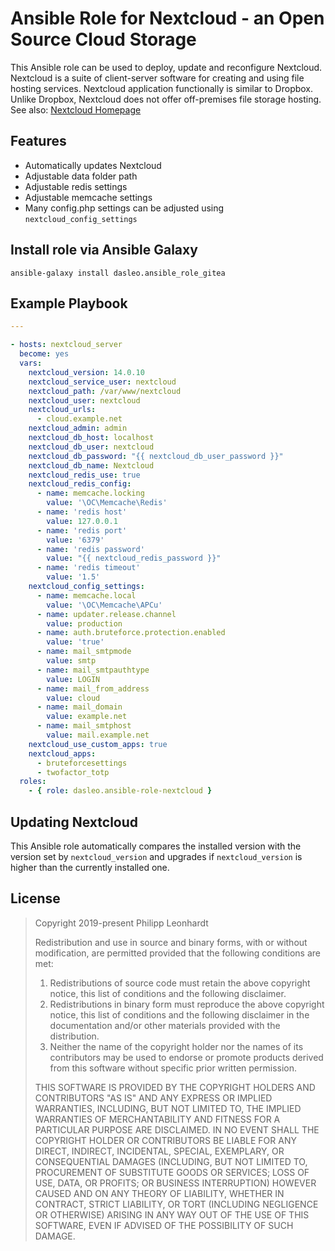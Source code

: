 Ansible Role for Nextcloud - an Open Source Cloud Storage
=========================================================

This Ansible role can be used to deploy, update and reconfigure Nextcloud.
Nextcloud is a suite of client-server software for creating and using file hosting services. Nextcloud application functionally is similar to Dropbox. Unlike Dropbox, Nextcloud does not offer off-premises file storage hosting.
See also: [Nextcloud Homepage](https://nextcloud.com/)

## Features

- Automatically updates Nextcloud
- Adjustable data folder path
- Adjustable redis settings
- Adjustable memcache settings
- Many config.php settings can be adjusted using ```nextcloud_config_settings```

## Install role via Ansible Galaxy

```
ansible-galaxy install dasleo.ansible_role_gitea
```

## Example Playbook

```yml
---

- hosts: nextcloud_server
  become: yes
  vars:
    nextcloud_version: 14.0.10
    nextcloud_service_user: nextcloud
    nextcloud_path: /var/www/nextcloud
    nextcloud_user: nextcloud
    nextcloud_urls:
      - cloud.example.net
    nextcloud_admin: admin
    nextcloud_db_host: localhost
    nextcloud_db_user: nextcloud
    nextcloud_db_password: "{{ nextcloud_db_user_password }}"
    nextcloud_db_name: Nextcloud
    nextcloud_redis_use: true
    nextcloud_redis_config:
      - name: memcache.locking
        value: '\OC\Memcache\Redis'
      - name: 'redis host'
        value: 127.0.0.1
      - name: 'redis port'
        value: '6379'
      - name: 'redis password'
        value: "{{ nextcloud_redis_password }}"
      - name: 'redis timeout'
        value: '1.5'
    nextcloud_config_settings:
      - name: memcache.local
        value: '\OC\Memcache\APCu'
      - name: updater.release.channel
        value: production
      - name: auth.bruteforce.protection.enabled
        value: 'true'
      - name: mail_smtpmode
        value: smtp
      - name: mail_smtpauthtype
        value: LOGIN
      - name: mail_from_address
        value: cloud
      - name: mail_domain
        value: example.net
      - name: mail_smtphost
        value: mail.example.net
    nextcloud_use_custom_apps: true
    nextcloud_apps:
      - bruteforcesettings
      - twofactor_totp
  roles:
    - { role: dasleo.ansible-role-nextcloud }
```

## Updating Nextcloud

This Ansible role automatically compares the installed version with the version set by ```nextcloud_version``` and upgrades if ```nextcloud_version``` is higher than the currently installed one.

## License

>Copyright 2019-present Philipp Leonhardt
>
>Redistribution and use in source and binary forms, with or without modification, are permitted provided that the following conditions are met:
>
>1. Redistributions of source code must retain the above copyright notice, this list of conditions and the following disclaimer.
>2. Redistributions in binary form must reproduce the above copyright notice, this list of conditions and the following disclaimer in the documentation and/or other materials provided with the distribution.
>3. Neither the name of the copyright holder nor the names of its contributors may be used to endorse or promote products derived from this software without specific prior written permission.
>
>THIS SOFTWARE IS PROVIDED BY THE COPYRIGHT HOLDERS AND CONTRIBUTORS "AS IS" AND ANY EXPRESS OR IMPLIED WARRANTIES, INCLUDING, BUT NOT LIMITED TO, THE IMPLIED WARRANTIES OF MERCHANTABILITY AND FITNESS FOR A PARTICULAR PURPOSE ARE DISCLAIMED. IN NO EVENT SHALL THE COPYRIGHT HOLDER OR CONTRIBUTORS BE LIABLE FOR ANY DIRECT, INDIRECT, INCIDENTAL, SPECIAL, EXEMPLARY, OR CONSEQUENTIAL DAMAGES (INCLUDING, BUT NOT LIMITED TO, PROCUREMENT OF SUBSTITUTE GOODS OR SERVICES; LOSS OF USE, DATA, OR PROFITS; OR BUSINESS INTERRUPTION) HOWEVER CAUSED AND ON ANY THEORY OF LIABILITY, WHETHER IN CONTRACT, STRICT LIABILITY, OR TORT (INCLUDING NEGLIGENCE OR OTHERWISE) ARISING IN ANY WAY OUT OF THE USE OF THIS SOFTWARE, EVEN IF ADVISED OF THE POSSIBILITY OF SUCH DAMAGE.
